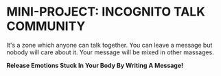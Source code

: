 # MINI-PROJECT: INCOGNITO TALK COMMUNITY

It's a zone which anyone can talk together.
 You can leave a message but nobody will care about it.
  Your message will be mixed in other massages. 

**Release Emotions Stuck In Your Body By Writing A Message!**